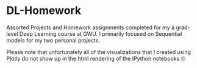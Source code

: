 # DL-Homework

Assorted Projects and Homework assignments completed for my a grad-level Deep Learning course at GWU. I primarily focused on Sequential models for my two personal projects. 

Please note that unfortunately all of the visualizations that I created using Plotly do not show up in the html rendering of the IPython notebooks 🙄
